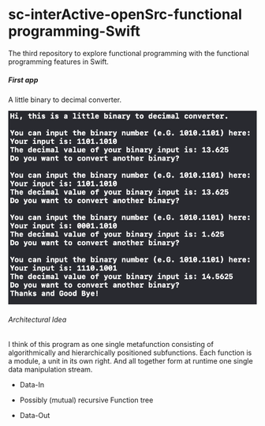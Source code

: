 # sc-interActive-openSrc-functional programming-Swift
 The third repository to explore functional programming with the functional programming features in Swift.

 ##### First app 

 A little binary to decimal converter.

![Pic](Converter.png?raw=true "Converter")

 ###### Architectural Idea 
 I think of this program as one single metafunction consisting of algorithmically and hierarchically positioned subfunctions. Each function is a module, a unit in its own right.
 And all together form at runtime one single data manipulation stream.
 

- Data-In

- Possibly (mutual) recursive Function tree

- Data-Out 

